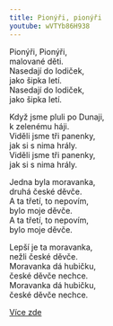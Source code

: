 ```yaml
---
title: Pionýři, pionýři
youtube: wVTYb86H938
---
```



Pionýři, Pionýři,  
malované děti.  
Nasedají do lodiček,  
jako šipka letí.  
Nasedají do lodiček,  
jako šipka letí.

Když jsme pluli po Dunaji,  
k zelenému háji.   
Viděli jsme tři panenky,   
jak si s nima hrály.   
Viděli jsme tři panenky,  
jak si s nima hrály.

Jedna byla moravanka,  
druhá české děvče.  
A ta třetí, to nepovím,  
bylo moje děvče.   
A ta třetí, to nepovím,   
bylo moje děvče.

Lepší je ta moravanka,  
nežli české děvče.   
Moravanka dá hubičku,  
české děvče nechce.  
Moravanka dá hubičku,  
české děvče nechce. 

[Více zde](https://drobnostisv-sidonie.webnode.cz/news/budovatelske-pisne-meho-mladi/)